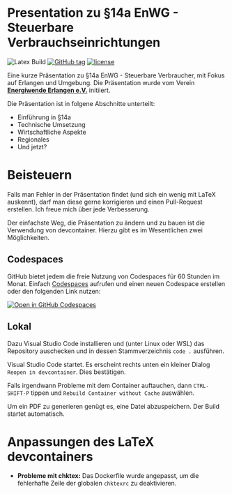 # Presentation zu §14a EnWG - Steuerbare Verbrauchseinrichtungen

![Latex Build](https://github.com/the78mole/Presentation_Paragraph_14_a/actions/workflows/latex_build.yml/badge.svg)
[![GitHub tag](https://img.shields.io/github/tag/the78mole/Presentation_Paragraph_14_a)](https://github.com/the78mole/Presentation_Paragraph_14_a/releases/?include_prereleases&sort=semver "View GitHub releases")
[![license](https://img.shields.io/badge/license-CC--BY--NC--SA--4.0-lightgrey)](https://github.com/the78mole/Presentation_Paragraph_14_a?tab=readme-ov-file#CC-BY-SA-4.0-1-ov-file)


Eine kurze Präsentation zu §14a EnWG - Steuerbare Verbraucher, mit Fokus auf Erlangen und Umgebung. Die Präsentation wurde vom Verein [**Energiwende Erlangen e.V.**](https://energiewende-erlangen.de) initiiert.

Die Präsentation ist in folgene Abschnitte unterteilt:

  * Einführung in §14a
  * Technische Umsetzung
  * Wirtschaftliche Aspekte
  * Regionales
  * Und jetzt?

# Beisteuern

Falls man Fehler in der Präsentation findet (und sich ein wenig mit LaTeX auskennt), darf man diese gerne korrigieren und einen Pull-Request erstellen. Ich freue mich über jede Verbesserung.

Der einfachste Weg, die Präsentation zu ändern und zu bauen ist die Verwendung von devcontainer. Hierzu gibt es im Wesentlichen zwei Möglichkeiten.

## Codespaces

GitHub bietet jedem die freie Nutzung von Codespaces für 60 Stunden im Monat. Einfach [Codespaces](shttps://github.com/codespace) aufrufen und einen neuen Codespace erstellen oder den folgenden Link nutzen:

<a href='https://codespaces.new/the78mole/Presentation_Paragraph_14_a?quickstart=1'><img src='https://github.com/codespaces/badge.svg' alt='Open in GitHub Codespaces' style='max-width: 100%;'></a>

## Lokal

Dazu Visual Studio Code installieren und (unter Linux oder WSL) das Repository auschecken und in dessen Stammverzeichnis `code .` ausführen.

Visual Studio Code startet. Es erscheint rechts unten ein kleiner Dialog `Reopen in devcontainer`. Dies bestätigen.

Falls irgendwann Probleme mit dem Container auftauchen, dann `CTRL-SHIFT-P` tippen und `Rebuild Container without Cache` auswählen.

Um ein PDF zu generieren genügt es, eine Datei abzuspeichern. Der Build startet automatisch.

# Anpassungen des LaTeX devcontainers

  * **Probleme mit chktex:** Das Dockerfile wurde angepasst, um die fehlerhafte Zeile der globalen `chktexrc` zu deaktivieren.

